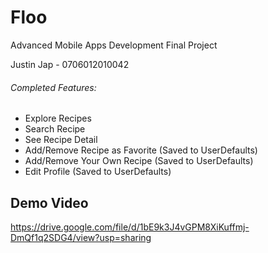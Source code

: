 # Floo

Advanced Mobile Apps Development Final Project

Justin Jap - 0706012010042

###### Completed Features:

- Explore Recipes
- Search Recipe
- See Recipe Detail
- Add/Remove Recipe as Favorite (Saved to UserDefaults)
- Add/Remove Your Own Recipe (Saved to UserDefaults)
- Edit Profile (Saved to UserDefaults)

## Demo Video

https://drive.google.com/file/d/1bE9k3J4vGPM8XiKuffmj-DmQf1q2SDG4/view?usp=sharing

